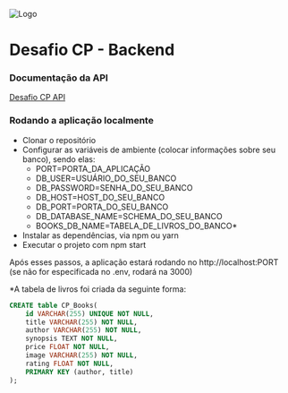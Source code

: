 ![Logo](http://cafeepixel.com.br/assinaturas/logo_color_git.png)
# Desafio CP - Backend

### Documentação da API

[Desafio CP API](https://documenter.getpostman.com/view/11225592/TVCiUn24)


### Rodando a aplicação localmente

- Clonar o repositório
- Configurar as variáveis de ambiente (colocar informações sobre seu banco), sendo elas:
    - PORT=PORTA_DA_APLICAÇÃO
    - DB_USER=USUÁRIO_DO_SEU_BANCO
    - DB_PASSWORD=SENHA_DO_SEU_BANCO
    - DB_HOST=HOST_DO_SEU_BANCO
    - DB_PORT=PORTA_DO_SEU_BANCO
    - DB_DATABASE_NAME=SCHEMA_DO_SEU_BANCO
    - BOOKS_DB_NAME=TABELA_DE_LIVROS_DO_BANCO*
- Instalar as dependências, via npm ou yarn
- Executar o projeto com npm start

Após esses passos, a aplicação estará rodando no http://localhost:PORT (se não for especificada no .env, rodará na 3000)

*A tabela de livros foi criada da seguinte forma:
```sql
CREATE table CP_Books(
	id VARCHAR(255) UNIQUE NOT NULL,
    title VARCHAR(255) NOT NULL,
    author VARCHAR(255) NOT NULL,
    synopsis TEXT NOT NULL,
    price FLOAT NOT NULL,
    image VARCHAR(255) NOT NULL,
    rating FLOAT NOT NULL,
	PRIMARY KEY (author, title)
);
```


